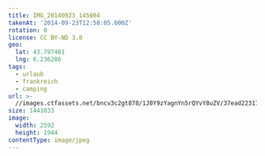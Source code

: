 ```yaml
---
title: IMG_20140923_145804
takenAt: '2014-09-23T12:58:05.000Z'
rotation: 0
license: CC BY-ND 3.0
geo:
  lat: 43.797461
  lng: 6.236286
tags:
  - urlaub
  - frankreich
  - camping
url: >-
  //images.ctfassets.net/bncv3c2gt878/1J0Y9zYagnYn5rQYvY8uZV/37ead2231798f4b3e8b0bcb3a4130faa/img_20140923_145804_28234310211_o
size: 1441033
image:
  width: 2592
  height: 1944
contentType: image/jpeg
---
```



